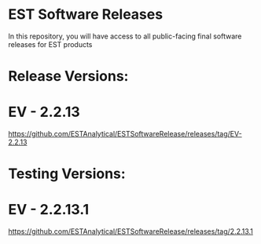 # EST Software Releases

In this repository, you will have access to all public-facing final software releases for EST products

# Release Versions:

# EV - 2.2.13
https://github.com/ESTAnalytical/ESTSoftwareRelease/releases/tag/EV-2.2.13

# Testing Versions:

# EV - 2.2.13.1
https://github.com/ESTAnalytical/ESTSoftwareRelease/releases/tag/2.2.13.1

